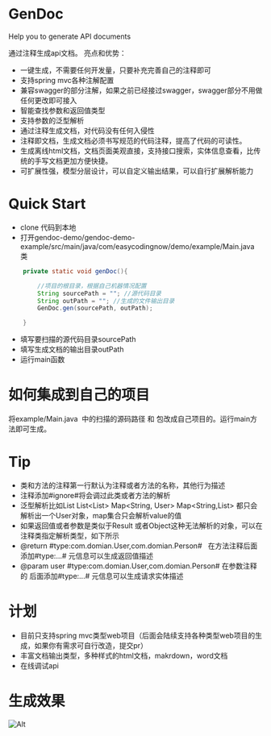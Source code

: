# GenDoc
Help you to generate API documents

通过注释生成api文档。
亮点和优势：
* 一键生成，不需要任何开发量，只要补充完善自己的注释即可
* 支持spring mvc各种注解配置
* 兼容swagger的部分注解，如果之前已经接过swagger，swagger部分不用做任何更改即可接入
* 智能查找参数和返回值类型
* 支持参数的泛型解析
* 通过注释生成文档，对代码没有任何入侵性
* 注释即文档，生成文档必须书写规范的代码注释，提高了代码的可读性。
* 生成离线html文档，文档页面美观直接，支持接口搜索，实体信息查看，比传统的手写文档更加方便快捷。
* 可扩展性强，模型分层设计，可以自定义输出结果，可以自行扩展解析能力

# Quick Start
* clone 代码到本地
* 打开gendoc-demo/gendoc-demo-example/src/main/java/com/easycodingnow/demo/example/Main.java 类
``` java
    private static void genDoc(){

        //项目的根目录，根据自己机器情况配置
        String sourcePath = ""; //源代码目录
        String outPath = ""; //生成的文件输出目录
        GenDoc.gen(sourcePath, outPath);

    }
```
* 填写要扫描的源代码目录sourcePath
* 填写生成文档的输出目录outPath
* 运行main函数


# 如何集成到自己的项目
将example/Main.java  中的扫描的源码路径 和 包改成自己项目的。运行main方法即可生成。

# Tip
* 类和方法的注释第一行默认为注释或者方法的名称，其他行为描述
* 注释添加#ignore#将会调过此类或者方法的解析
* 泛型解析比如List<User> List<List<User>>  Map<String, User>  Map<String,List<User>> 都只会解析出一个User对象，map集合只会解析value的值
* 如果返回值或者参数是类似于Result<T> 或者Object这种无法解析的对象，可以在注释类指定解析类型，如下所示
* @return #type:com.domian.User,com.domian.Person#   在方法注释后面添加#type:...# 元信息可以生成返回值描述
* @param user  #type:com.domian.User,com.domian.Person# 在参数注释的 后面添加#type:...# 元信息可以生成请求实体描述

# 计划
* 目前只支持spring mvc类型web项目（后面会陆续支持各种类型web项目的生成，如果你有需求可自行改造，提交pr）
* 丰富文档输出类型，多种样式的html文档，makrdown，word文档
* 在线调试api

# 生成效果
![Alt](https://github.com/easycodingnow/genDoc/blob/master/doc.png)





